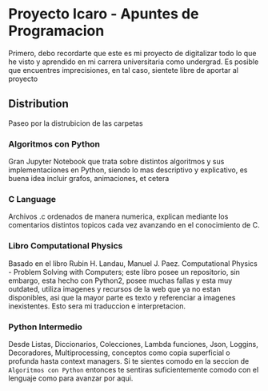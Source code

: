 # Proyecto Icaro - Apuntes de Programacion
Primero, debo recordarte que este es mi proyecto de digitalizar todo lo que he visto y aprendido en mi carrera
universitaria como undergrad. Es posible que encuentres imprecisiones, en tal caso, sientete libre de aportar al proyecto

## Distribution
Paseo por la distrubicion de las carpetas

### Algoritmos con Python
Gran Jupyter Notebook que trata sobre distintos algoritmos y sus implementaciones en Python,
siendo lo mas descriptivo y explicativo, es buena idea incluir grafos, animaciones, et cetera
### C Language
Archivos .c ordenados de manera numerica, explican mediante los comentarios distintos topicos
cada vez avanzando en el conocimiento de C.
###  Libro Computational Physics
Basado en el libro Rubin H. Landau, Manuel J. Paez. Computational Physics - Problem Solving with Computers;
este libro posee un repositorio, sin embargo, esta hecho con Python2, posee muchas fallas y esta muy outdated,
utiliza imagenes y recursos de la web que ya no estan disponibles, asi que la mayor parte es texto y referenciar
a imagenes inexistentes. Esto sera mi traduccion e interpretacion.
### Python Intermedio
Desde Listas, Diccionarios, Colecciones, Lambda funciones, Json, Loggins, Decoradores, Multiprocessing,
conceptos como copia superficial o profunda hasta context managers. Si te sientes comodo en la seccion de `Algoritmos con Python`
entonces te sentiras suficientemente comodo con el lenguaje como para avanzar por aqui.




